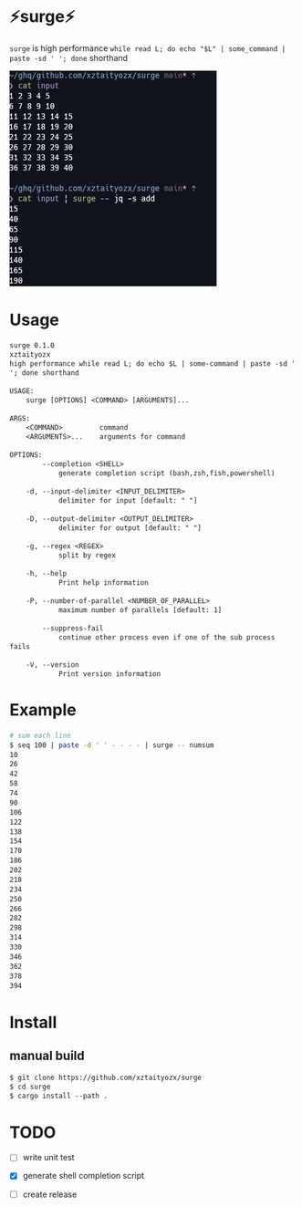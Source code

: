 # ⚡surge⚡

`surge` is high performance `while read L; do echo "$L" | some_command | paste -sd ' '; done` shorthand

![](./img/surge-sample.png)

# Usage

```
surge 0.1.0
xztaityozx
high performance while read L; do echo $L | some-command | paste -sd ' '; done shorthand

USAGE:
    surge [OPTIONS] <COMMAND> [ARGUMENTS]...

ARGS:
    <COMMAND>         command
    <ARGUMENTS>...    arguments for command

OPTIONS:
        --completion <SHELL>
            generate completion script (bash,zsh,fish,powershell)

    -d, --input-delimiter <INPUT_DELIMITER>
            delimiter for input [default: " "]

    -D, --output-delimiter <OUTPUT_DELIMITER>
            delimiter for output [default: " "]

    -g, --regex <REGEX>
            split by regex

    -h, --help
            Print help information

    -P, --number-of-parallel <NUMBER_OF_PARALLEL>
            maximum number of parallels [default: 1]

        --suppress-fail
            continue other process even if one of the sub process fails

    -V, --version
            Print version information
```

# Example

```sh
# sum each line
$ seq 100 | paste -d ' ' - - - - | surge -- numsum
10
26
42
58
74
90
106
122
138
154
170
186
202
218
234
250
266
282
298
314
330
346
362
378
394
```

# Install

## manual build
```
$ git clone https://github.com/xztaityozx/surge
$ cd surge
$ cargo install --path .
```

# TODO
- [ ] write unit test
- [x] generate shell completion script
- [ ] create release

